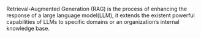 Retrieval-Augmented Generation (RAG) is the process of enhancing the response of a large language model(LLM), it extends
the existent powerful capabilities of LLMs to specific domains or an organization’s internal knowledge base.
